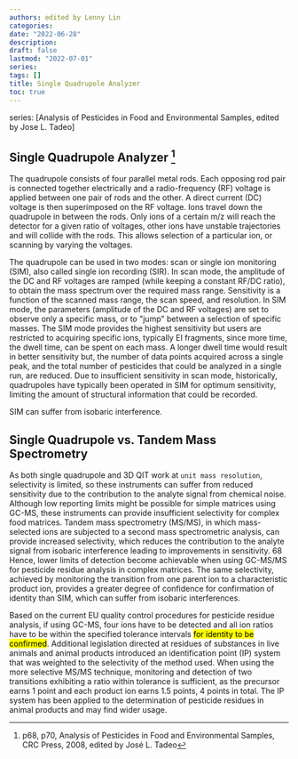 ```yaml
---
authors: edited by Lenny Lin
categories: 
date: "2022-06-28"
description: 
draft: false
lastmod: "2022-07-01"
series: 
tags: []
title: Single Quadrupole Analyzer
toc: true
---
```

series: [Analysis of Pesticides in Food and Environmental Samples, edited by Jose L. Tadeo]
<!--more-->

## Single Quadrupole Analyzer [^1]

The quadrupole consists of four parallel metal rods. Each opposing rod pair is connected together electrically and a radio-frequency (RF) voltage is applied between one pair of rods and the other. A direct current (DC) voltage is then superimposed on the RF voltage. Ions travel down the quadrupole in between the rods. Only ions of a certain m/z will reach the detector for a given ratio of voltages, other ions have unstable trajectories and will collide with the rods. This allows selection of a particular ion, or scanning by varying the voltages.   

The quadrupole can be used in two modes: scan or single ion monitoring (SIM), also called single ion recording (SIR). In scan mode, the amplitude of the DC and RF voltages are ramped (while keeping a constant RF/DC ratio), to obtain the mass spectrum over the required mass range. Sensitivity is a function of the scanned mass range, the scan speed, and resolution. In SIM mode, the parameters (amplitude of the DC and RF voltages) are set to observe only a specific mass, or to "jump" between a selection of specific masses. The SIM mode provides the highest sensitivity but users are restricted to acquiring specific ions, typically EI fragments, since more time, the dwell time, can be spent on each mass. A longer dwell time would result in better sensitivity but, the number of data points acquired across a single peak, and the total number of pesticides that could be analyzed in a single run, are reduced. Due to insufficient sensitivity in scan mode, historically, quadrupoles have typically been operated in SIM for optimum sensitivity, limiting the amount of structural information that could be recorded.  

SIM can suffer from isobaric interference.


## Single Quadrupole vs. Tandem Mass Spectrometry

As both single quadrupole and 3D QIT work at `unit mass resolution`, selectivity is limited, so these instruments can suffer from reduced sensitivity due to the contribution to the analyte signal from chemical noise. Although low reporting limits might be possible for simple matrices using GC-MS, these instruments can provide insufficient selectivity for complex food matrices. Tandem mass spectrometry (MS/MS),  in which mass-selected ions are subjected to a second mass spectrometric analysis, can provide increased selectivity, which reduces the contribution to the analyte signal from isobaric interference leading to improvements in sensitivity. 68 Hence, lower limits of detection become achievable when using GC-MS/MS for pesticide residue analysis in complex matrices. The same selectivity, achieved by monitoring the transition from one parent ion to a characteristic product ion, provides a greater degree of confidence for confirmation of identity than SIM, which can suffer from isobaric interferences.  

Based on the current EU quality control procedures for pesticide residue analysis, if using GC-MS, four ions have to be detected and all ion ratios have to be within the specified tolerance intervals <mark>for identity to be confirmed</mark>. Additional legislation directed at residues of substances in live animals and animal products introduced an identification point (IP) system that was weighted to the selectivity of the method used. When using the more selective MS/MS technique, monitoring and detection of two transitions exhibiting a ratio within tolerance is sufficient, as the precursor earns 1 point and each product ion earns 1.5 points, 4 points in total. The IP system has been applied to the determination of pesticide residues in animal products and may find wider usage. 


[^1]: p68, p70, Analysis of Pesticides in Food and Environmental Samples, CRC Press, 2008, edited by Jos&eacute; L. Tadeo
